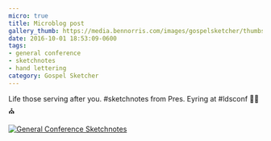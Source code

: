 ```yaml
---
micro: true
title: Microblog post
gallery_thumb: https://media.bennorris.com/images/gospelsketcher/thumbs/oct-16-3-eyring-01.jpg
date: 2016-10-01 18:53:09-0600
tags:
- general conference
- sketchnotes
- hand lettering
category: Gospel Sketcher
---
```


Life those serving after you. #sketchnotes from Pres. Eyring at #ldsconf ✍🏼⛪️

[![General Conference Sketchnotes](https://media.bennorris.com/images/gospelsketcher/general-conference/oct-2016/oct-16-3-eyring-01.jpg)](https://media.bennorris.com/images/gospelsketcher/general-conference/oct-2016/oct-16-3-eyring-01.jpg)
